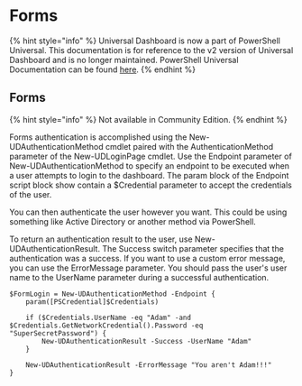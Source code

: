 # Forms

{% hint style="info" %}
Universal Dashboard is now a part of PowerShell Universal. This documentation is for reference to the v2 version of Universal Dashboard and is no longer maintained. PowerShell Universal Documentation can be found [here](https://docs.ironmansoftware.com).
{% endhint %}

## Forms

{% hint style="info" %}
Not available in Community Edition.
{% endhint %}

Forms authentication is accomplished using the New-UDAuthenticationMethod cmdlet paired with the AuthenticationMethod parameter of the New-UDLoginPage cmdlet. Use the Endpoint parameter of New-UDAuthenticationMethod to specify an endpoint to be executed when a user attempts to login to the dashboard. The param block of the Endpoint script block show contain a $Credential parameter to accept the credentials of the user.

You can then authenticate the user however you want. This could be using something like Active Directory or another method via PowerShell.

To return an authentication result to the user, use New-UDAuthenticationResult. The Success switch parameter specifies that the authentication was a success. If you want to use a custom error message, you can use the ErrorMessage parameter. You should pass the user's user name to the UserName parameter during a successful authentication.

```text
$FormLogin = New-UDAuthenticationMethod -Endpoint {
    param([PSCredential]$Credentials)

    if ($Credentials.UserName -eq "Adam" -and $Credentials.GetNetworkCredential().Password -eq "SuperSecretPassword") {
        New-UDAuthenticationResult -Success -UserName "Adam"
    }

    New-UDAuthenticationResult -ErrorMessage "You aren't Adam!!!"
}
```

